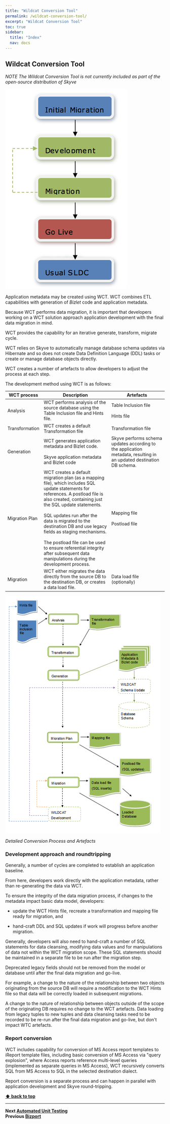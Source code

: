 ```yaml
---
title: "Wildcat Conversion Tool"
permalink: /wildcat-conversion-tool/
excerpt: "Wildcat Conversion Tool"
toc: true
sidebar:
  title: "Index"
  nav: docs
---
```


## Wildcat Conversion Tool

_NOTE The Wildcat Conversion Tool is not currently included as part of the open-source distribution of Skyve_

![Conversion Overview](../assets/images/wildcat-conversion-tool/image167.png "Figure 95 - Conversion Overview")

Application metadata may be created using WCT. WCT combines ETL
capabilities with generation of *Bizlet* code and application metadata.

Because WCT performs data migration, it is important that developers
working on a WCT solution approach application development with the
final data migration in mind.

WCT provides the capability for an iterative generate, transform,
migrate cycle.

WCT relies on Skyve to automatically manage database schema updates via
Hibernate and so does not create Data Definition Language (DDL) tasks or
create or manage database objects directly.

WCT creates a number of artefacts to allow developers to adjust the
process at each step.

The development method using WCT is as follows:

WCT process | Description | Artefacts
------------|-------------|----------
Analysis    | WCT performs analysis of the source database using the Table Inclusion file and Hints file. | Table Inclusion file <br><br>Hints file  
Transformation | WCT creates a default Transformation file | Transformation file
Generation | WCT generates application metadata and Bizlet code. <br><br>Skyve application metadata and Bizlet code | Skyve performs schema updates according to the application metadata, resulting in an updated destination DB schema.
Migration Plan | WCT creates a default migration plan (as a mapping file), which includes SQL update statements for references. A postload file is also created, containing just the SQL update statements.<br><br>SQL updates run after the data is migrated to the destination DB and use legacy fields as staging mechanisms.<br><br>The postload file can be used to ensure referential integrity after subsequent data manipulations during the development process. | Mapping file<br><br>Postload file
Migration | WCT either migrates the data directly from the source DB to the destination DB, or creates a data load file. | Data load file (optionally)

![Conversion Process and Artefacts](../assets/images/wildcat-conversion-tool/image168.png "Detailed Conversion Process and Artefacts")

_Detailed Conversion Process and Artefacts_

### Development approach and roundtripping

Generally, a number of cycles are completed to establish an application
baseline.

From here, developers work directly with the application metadata,
rather than re-generating the data via WCT.

To ensure the integrity of the data migration process, if changes to the
metadata impact basic data model, developers:

-   update the WCT Hints file, recreate a transformation and mapping
    file ready for migration, and

-   hand-craft DDL and SQL updates if work will progress before another
    migration.

Generally, developers will also need to hand-craft a number of SQL
statements for data cleansing, modifying data values and for
manipulations of data not within the WCT migration scope. These SQL
statements should be maintained in a separate file to be run after the
migration step.

Deprecated legacy fields should not be removed from the model or
database until after the final data migration and go-live.

For example, a change to the nature of the relationship between two
objects originating from the source DB will require a modification to
the WCT Hints file so that data will be correctly loaded in subsequent
migrations.

A change to the nature of relationship between objects outside of the
scope of the originating DB requires no change to the WCT artefacts.
Data loading from legacy tuples to new tuples and data cleansing tasks
need to be recorded to be re-run after the final data migration and
go-live, but don't impact WTC artefacts.

### Report conversion

WCT includes capability for conversion of MS Access report templates to
iReport template files, including basic conversion of MS Access via
"query explosion", where Access reports reference multi-level queries
(implemented as separate queries in MS Access), WCT recursively converts
SQL from MS Access to SQL in the selected destination dialect.

Report conversion is a separate process and can happen in parallel with
application development and Skyve round-tripping.

**[⬆ back to top](#wildcat-conversion-tool)**

---  
**Next [Automated Unit Testing](./../_pages/automated-unit-testing.md)**<br>
**Previous [Bizport](./../_pages/bizport.md)**
